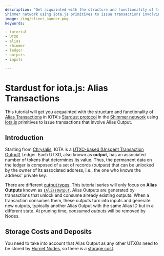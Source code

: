 ```yaml
---
description: "Get acquainted with the structure and functionality of transactions in IOTA's Stardust protocol in the
Shimmer network using iota.js primitives to issue transactions involving Alias Outputs."
image: /img/client_banner.png
keywords:

- tutorial
- UTXO
- alias
- shimmer
- ledger
- outputs
- inputs

---
```


# Stardust for iota.js: Alias Transactions

This tutorial will get you acquainted with the structure and functionality of [Alias Transactions](/introduction/stardust/explanations/ledger/alias) in
IOTA's [Stardust protocol](/introduction/stardust/welcome) in
the [Shimmer network](https://shimmer.network) using [iota.js](https://github.com/iotaledger/iota.js) primitives to
issue transactions that involve Alias Output.

## Introduction

Starting from [Chrysalis](/learn/protocols/chrysalis/introduction), IOTA is
a [UTXO-based (Unspent Transaction Output)](/learn/protocols/chrysalis/core-concepts/switch-to-UTXO)
Ledger. Each UTXO, also known as **output**, has an associated number of tokens that determines its value.
Thus, the permanent data on the ledger is composed of a set of records (_outputs_) that can be unlocked by the owner of
its associated address, i.e., the one who knows the address' private key.

There are different [output types](/tips/tips/TIP-0018#output-design). This tutorial series will only focus on
**Alias Outputs** known as [`IAliasOutput`](./../../references/client/interfaces/IAliasOutput.md). Alias Outputs are
generated by transactions that unlock and consume already existing outputs. When a transaction consumes them, these
outputs turn into inputs and generate new outputs, typically another Alias Output with the same Alias ID but in a different state. At pruning time, _consumed outputs_ will be removed by Nodes.

## Storage Costs and Deposits

You need to take into account that Alias Output as any other UTXOs need to be stored by [Hornet Nodes](/hornet/welcome), so there is a [storage cost](/iota.js/tutorials/value-transactions/introduction#storage-costs-and-deposits).
